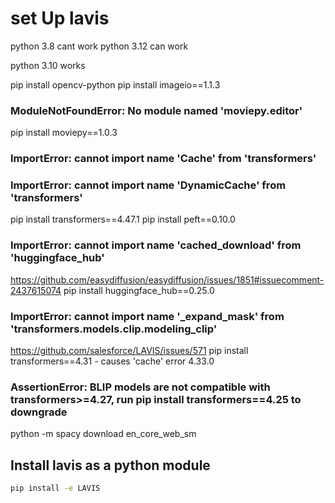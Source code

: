 # set Up lavis

python 3.8 cant work
python 3.12 can work

python 3.10 works

pip install opencv-python
pip install imageio==1.1.3

### ModuleNotFoundError: No module named 'moviepy.editor'
pip install moviepy==1.0.3

### ImportError: cannot import name 'Cache' from 'transformers'
### ImportError: cannot import name 'DynamicCache' from 'transformers'
pip install transformers==4.47.1
pip install peft==0.10.0

### ImportError: cannot import name 'cached_download' from 'huggingface_hub'
https://github.com/easydiffusion/easydiffusion/issues/1851#issuecomment-2437615074
pip install huggingface_hub==0.25.0

### ImportError: cannot import name '_expand_mask' from 'transformers.models.clip.modeling_clip'
https://github.com/salesforce/LAVIS/issues/571
pip install transformers==4.31 - causes 'cache' error
4.33.0

### AssertionError: BLIP models are not compatible with transformers>=4.27, run pip install transformers==4.25 to downgrade


python -m spacy download en_core_web_sm

## Install lavis as a python module
```bash
pip install -e LAVIS
```